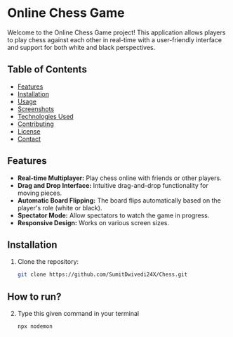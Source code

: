 # Online Chess Game

Welcome to the Online Chess Game project! This application allows players to play chess against each other in real-time with a user-friendly interface and support for both white and black perspectives.

## Table of Contents

- [Features](#features)
- [Installation](#installation)
- [Usage](#usage)
- [Screenshots](#screenshots)
- [Technologies Used](#technologies-used)
- [Contributing](#contributing)
- [License](#license)
- [Contact](#contact)

## Features

- **Real-time Multiplayer:** Play chess online with friends or other players.
- **Drag and Drop Interface:** Intuitive drag-and-drop functionality for moving pieces.
- **Automatic Board Flipping:** The board flips automatically based on the player's role (white or black).
- **Spectator Mode:** Allow spectators to watch the game in progress.
- **Responsive Design:** Works on various screen sizes.

## Installation

1. Clone the repository:
   ```bash
   git clone https://github.com/SumitDwivedi24X/Chess.git

## How to run?
2. Type this given command in your terminal
   ```bash
   npx nodemon
